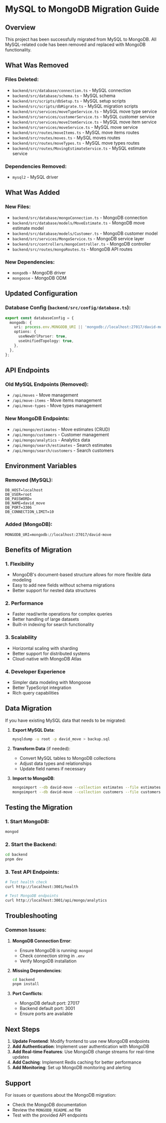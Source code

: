 # MySQL to MongoDB Migration Guide

## Overview

This project has been successfully migrated from MySQL to MongoDB. All MySQL-related code has been removed and replaced with MongoDB functionality.

## What Was Removed

### Files Deleted:

- `backend/src/database/connection.ts` - MySQL connection
- `backend/src/database/schema.ts` - MySQL schema
- `backend/src/scripts/dbSetup.ts` - MySQL setup scripts
- `backend/src/scripts/dbMigrate.ts` - MySQL migration scripts
- `backend/src/services/moveTypeService.ts` - MySQL move type service
- `backend/src/services/customerService.ts` - MySQL customer service
- `backend/src/services/moveItemService.ts` - MySQL move item service
- `backend/src/services/moveService.ts` - MySQL move service
- `backend/src/routes/moveItems.ts` - MySQL move items routes
- `backend/src/routes/moves.ts` - MySQL moves routes
- `backend/src/routes/moveTypes.ts` - MySQL move types routes
- `backend/src/routes/MovingEstimateService.ts` - MySQL estimate service

### Dependencies Removed:

- `mysql2` - MySQL driver

## What Was Added

### New Files:

- `backend/src/database/mongoConnection.ts` - MongoDB connection
- `backend/src/database/models/MoveEstimate.ts` - MongoDB move estimate model
- `backend/src/database/models/Customer.ts` - MongoDB customer model
- `backend/src/services/MongoService.ts` - MongoDB service layer
- `backend/src/controllers/mongoController.ts` - MongoDB controller
- `backend/src/routes/mongoRoutes.ts` - MongoDB API routes

### New Dependencies:

- `mongodb` - MongoDB driver
- `mongoose` - MongoDB ODM

## Updated Configuration

### Database Config (`backend/src/config/database.ts`):

```typescript
export const databaseConfig = {
  mongodb: {
    uri: process.env.MONGODB_URI || 'mongodb://localhost:27017/david-move',
    options: {
      useNewUrlParser: true,
      useUnifiedTopology: true,
    },
  },
};
```

## API Endpoints

### Old MySQL Endpoints (Removed):

- `/api/moves` - Move management
- `/api/move-items` - Move items management
- `/api/move-types` - Move types management

### New MongoDB Endpoints:

- `/api/mongo/estimates` - Move estimates (CRUD)
- `/api/mongo/customers` - Customer management
- `/api/mongo/analytics` - Analytics data
- `/api/mongo/search/estimates` - Search estimates
- `/api/mongo/search/customers` - Search customers

## Environment Variables

### Removed (MySQL):

```env
DB_HOST=localhost
DB_USER=root
DB_PASSWORD=
DB_NAME=david_move
DB_PORT=3306
DB_CONNECTION_LIMIT=10
```

### Added (MongoDB):

```env
MONGODB_URI=mongodb://localhost:27017/david-move
```

## Benefits of Migration

### 1. **Flexibility**

- MongoDB's document-based structure allows for more flexible data modeling
- Easy to add new fields without schema migrations
- Better support for nested data structures

### 2. **Performance**

- Faster read/write operations for complex queries
- Better handling of large datasets
- Built-in indexing for search functionality

### 3. **Scalability**

- Horizontal scaling with sharding
- Better support for distributed systems
- Cloud-native with MongoDB Atlas

### 4. **Developer Experience**

- Simpler data modeling with Mongoose
- Better TypeScript integration
- Rich query capabilities

## Data Migration

If you have existing MySQL data that needs to be migrated:

1. **Export MySQL Data**:

   ```bash
   mysqldump -u root -p david_move > backup.sql
   ```

2. **Transform Data** (if needed):
   - Convert MySQL tables to MongoDB collections
   - Adjust data types and relationships
   - Update field names if necessary

3. **Import to MongoDB**:
   ```bash
   mongoimport --db david-move --collection estimates --file estimates.json
   mongoimport --db david-move --collection customers --file customers.json
   ```

## Testing the Migration

### 1. Start MongoDB:

```bash
mongod
```

### 2. Start the Backend:

```bash
cd backend
pnpm dev
```

### 3. Test API Endpoints:

```bash
# Test health check
curl http://localhost:3001/health

# Test MongoDB endpoints
curl http://localhost:3001/api/mongo/analytics
```

## Troubleshooting

### Common Issues:

1. **MongoDB Connection Error**:
   - Ensure MongoDB is running: `mongod`
   - Check connection string in `.env`
   - Verify MongoDB installation

2. **Missing Dependencies**:

   ```bash
   cd backend
   pnpm install
   ```

3. **Port Conflicts**:
   - MongoDB default port: 27017
   - Backend default port: 3001
   - Ensure ports are available

## Next Steps

1. **Update Frontend**: Modify frontend to use new MongoDB endpoints
2. **Add Authentication**: Implement user authentication with MongoDB
3. **Add Real-time Features**: Use MongoDB change streams for real-time updates
4. **Add Caching**: Implement Redis caching for better performance
5. **Add Monitoring**: Set up MongoDB monitoring and alerting

## Support

For issues or questions about the MongoDB migration:

- Check the MongoDB documentation
- Review the `MONGODB_README.md` file
- Test with the provided API endpoints
